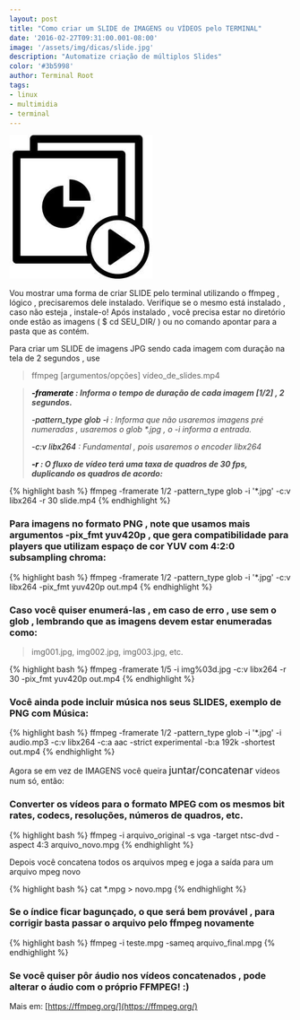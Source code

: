 ```yaml
---
layout: post
title: "Como criar um SLIDE de IMAGENS ou VÍDEOS pelo TERMINAL"
date: '2016-02-27T09:31:00.001-08:00'
image: '/assets/img/dicas/slide.jpg'
description: "Automatize criação de múltiplos Slides"
color: '#3b5998'
author: Terminal Root
tags:
- linux
- multimidia
- terminal
---
```


![Blog Linux Terminal Root](/assets/img/dicas/slide.jpg)

Vou mostrar uma forma de criar SLIDE pelo terminal utilizando o ffmpeg , lógico , precisaremos dele instalado. Verifique se o mesmo está instalado , caso não esteja , instale-o! Após instalado , você precisa estar no diretório onde estão as imagens ( $ cd SEU_DIR/ ) ou no comando apontar para a pasta que as contém. 

Para criar um SLIDE de imagens JPG sendo cada imagem com duração na tela de 2 segundos , use 

> ffmpeg [argumentos/opções] vídeo_de_slides.mp4
 

<blockquote class="tr_bq"><b>  <i><span style="color: #444444;"><span style="color: black;">-framerate</span> : Informa o tempo de duração de cada imagem [1/2] , 2 segundos.</span></i></b>
<p><i><span style="color: #444444;">  <span style="color: black;">-pattern_type glob -i</span> : Informa que não usaremos imagens pré numeradas , usaremos o glob *.jpg , o -i informa a entrada.</span></i></p>
<p><i><span style="color: #444444;">  <span style="color: black;">-c:v libx264</span> : Fundamental , pois usaremos o encoder libx264</span></i></p>
<b><i><span style="color: #444444;">  <span style="color: black;">-r</span> : O fluxo de vídeo terá uma taxa de quadros de 30 fps, duplicando os quadros de acordo:</span></i></b></blockquote>

{% highlight bash %}
ffmpeg -framerate 1/2 -pattern_type glob -i '*.jpg' -c:v libx264 -r 30 slide.mp4
{% endhighlight %}

### Para imagens no formato PNG , note que usamos mais argumentos -pix_fmt yuv420p , que gera compatibilidade para players que utilizam espaço de cor YUV com 4:2:0 subsampling chroma:

{% highlight bash %}
ffmpeg -framerate 1/2 -pattern_type glob -i '*.jpg' -c:v libx264 -pix_fmt yuv420p out.mp4
{% endhighlight %}

### Caso você quiser enumerá-las , em caso de erro , use sem o glob , lembrando que as imagens devem estar enumeradas como:

> img001.jpg, img002.jpg, img003.jpg, etc.



{% highlight bash %}
ffmpeg -framerate 1/5 -i img%03d.jpg -c:v libx264 -r 30 -pix_fmt yuv420p out.mp4
{% endhighlight %}


### Você ainda pode incluir música nos seus SLIDES, exemplo de PNG com Música:

{% highlight bash %}
ffmpeg -framerate 1/2 -pattern_type glob -i '*.jpg' -i audio.mp3 -c:v libx264 -c:a aac -strict experimental -b:a 192k -shortest out.mp4
{% endhighlight %}

Agora se em vez de IMAGENS você queira <span style="font-size: large;">juntar/concatenar</span> vídeos num só, então:
 
### Converter os vídeos para o formato MPEG com os mesmos bit rates, codecs, resoluções, números de quadros, etc.

{% highlight bash %}
ffmpeg -i arquivo_original -s vga -target ntsc-dvd -aspect 4:3 arquivo_novo.mpg
{% endhighlight %}
 
Depois você concatena todos os arquivos mpeg e joga a saída para um arquivo mpeg novo

{% highlight bash %}
cat *.mpg > novo.mpg
{% endhighlight %}
 
### Se o índice ficar bagunçado, o que será bem provável , para corrigir basta passar o arquivo pelo ffmpeg novamente

{% highlight bash %}
ffmpeg -i teste.mpg -sameq arquivo_final.mpg
{% endhighlight %}
 
### Se você quiser pôr áudio nos vídeos concatenados , pode alterar o áudio com o próprio FFMPEG! :)
 
Mais em: [https://ffmpeg.org/](https://ffmpeg.org/)



<script async src="https://pagead2.googlesyndication.com/pagead/js/adsbygoogle.js"></script>

<!-- Informat -->
<ins class="adsbygoogle"
 style="display:block"
 data-ad-client="ca-pub-2838251107855362"
 data-ad-slot="2327980059"
 data-ad-format="auto"
 data-full-width-responsive="true"></ins>

<script>
(adsbygoogle = window.adsbygoogle || []).push({});
</script>



